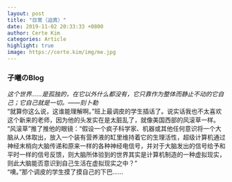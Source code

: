 ```yaml
---
layout: post
title: "日常（迫真）"
date: 2019-11-02 20:33:33 +0800
author: Certe Kim
categories: Article
highlight: true
image: https://certe.kim/img/me.jpg
---
```


### 子曦のBlog
_这个世界……是孤独的，在它以外什么都没有，它只靠作为整体而静止不动的它自己；它自己就是一切。——刻卜勒_  
“就算你这么说，这谁能理解啊。”班上最调皮的学生插话了。说实话我也不太喜欢这个新来的老师，因为他的头发实在是太脏乱了，就像美国西部的风滚草一样。  
“风滚草”推了推他的眼镜：“假设一个疯子科学家、机器或其他任何意识将一个大脑从人体取出，放入一个装有营养液的缸里维持着它的生理活性，超级计算机通过神经末梢向大脑传递和原来一样的各种神经电信号，并对于大脑发出的信号给予和平时一样的信号反馈，则大脑所体验到的世界其实是计算机制造的一种虚拟现实，则此大脑能否意识到自己生活在虚拟现实之中？”  
“噢。”那个调皮的学生摸了摸自己的下巴……